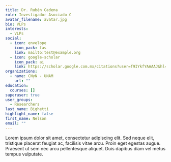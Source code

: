 ```yaml
---
title: Dr. Rubén Cadena
role: Investigador Asociado C
avatar_filename: avatar.jpg
bio: VLPs
interests:
  - VLPs
social:
  - icon: envelope
    icon_pack: fas
    link: mailto:test@example.org
  - icon: google-scholar
    icon_pack: ai
    link: https://scholar.google.com.mx/citations?user=f9IYkfYAAAAJ&hl=en
organizations:
  - name: CNyN - UNAM
    url: ""
education:
  courses: []
superuser: true
user_groups:
  - Researchers
last_name: Bighetti
highlight_name: false
first_name: Nelson
email: ""
---
```

Lorem ipsum dolor sit amet, consectetur adipiscing elit. Sed neque elit, tristique placerat feugiat ac, facilisis vitae arcu. Proin eget egestas augue. Praesent ut sem nec arcu pellentesque aliquet. Duis dapibus diam vel metus tempus vulputate.